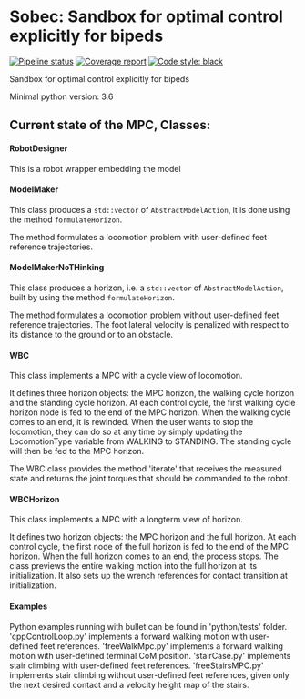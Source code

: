 # Sobec: Sandbox for optimal control explicitly for bipeds

[![Pipeline status](https://gitlab.laas.fr/memory-of-motion/sobec/badges/master/pipeline.svg)](https://gitlab.laas.fr/memory-of-motion/sobec/commits/master)
[![Coverage report](https://gitlab.laas.fr/memory-of-motion/sobec/badges/master/coverage.svg?job=doc-coverage)](http://projects.laas.fr/gepetto/doc/memory-of-motion/sobec/master/coverage/)
[![Code style: black](https://img.shields.io/badge/code%20style-black-000000.svg)](https://github.com/psf/black)

Sandbox for optimal control explicitly for bipeds

Minimal python version: 3.6

## Current state of the MPC, Classes:

#### RobotDesigner
This is a robot wrapper embedding the model

#### ModelMaker
This class produces a `std::vector` of `AbstractModelAction`, it is done using the method `formulateHorizon`.

The method formulates a locomotion problem with user-defined feet reference trajectories. 

#### ModelMakerNoTHinking
This class produces a horizon, i.e. a `std::vector` of `AbstractModelAction`, built by using the method `formulateHorizon`.

The method formulates a locomotion problem without user-defined feet reference trajectories. The foot lateral velocity is penalized with respect to its distance to the ground or to an obstacle. 

#### WBC
This class implements a MPC with a cycle view of locomotion.

It defines three horizon objects: the MPC horizon, the walking cycle horizon and the standing cycle horizon.
At each control cycle, the first walking cycle horizon node is fed to the end of the MPC horizon. When the walking cycle comes to an end, it is rewinded. 
When the user wants to stop the locomotion, they can do so at any time by simply updating the LocomotionType variable from WALKING to STANDING. 
The standing cycle will then be fed to the MPC horizon.

The WBC class provides the method 'iterate' that receives the measured state and returns the joint torques that should be commanded to the robot. 

#### WBCHorizon
This class implements a MPC with a longterm view of horizon.

It defines two horizon objects: the MPC horizon and the full horizon.
At each control cycle, the first node of the full horizon is fed to the end of the MPC horizon. When the full horizon comes to an end, the process stops. 
The class previews the entire walking motion into the full horizon at its initialization. It also sets up the wrench references for contact transition at initialization.

#### Examples

Python examples running with bullet can be found in 'python/tests' folder. 
'cppControlLoop.py' implements a forward walking motion with user-defined feet references.
'freeWalkMpc.py' implements a forward walking motion with user-defined terminal CoM position.
'stairCase.py' implements stair climbing with user-defined feet references.
'freeStairsMPC.py' implements stair climbing without user-defined feet references, given only the next desired contact and a velocity height map of the stairs. 
